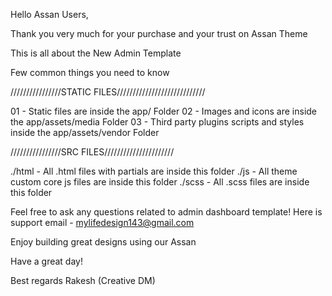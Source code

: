 Hello Assan Users,

Thank you very much for your purchase and your trust on Assan Theme

This is all about the New Admin Template


Few common things you need to know

////////////////STATIC FILES////////////////////////////

01 - Static files are inside the app/ Folder
02 - Images and icons are inside the app/assets/media Folder
03 - Third party plugins scripts and styles inside the app/assets/vendor Folder


////////////////SRC FILES//////////////////////



./html - All .html files with partials are inside this folder
./js - All theme custom core js files are inside this folder
./scss - All .scss files are inside this folder



Feel free to ask any questions related to admin dashboard template!
Here is support email - mylifedesign143@gmail.com


Enjoy building great designs using our Assan

Have a great day!

Best regards
Rakesh (Creative DM)